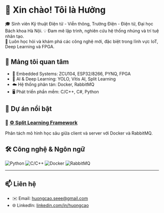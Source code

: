 # 👋 Xin chào! Tôi là Hưởng

🎓 Sinh viên Kỹ thuật Điện tử - Viễn thông, Trường Điện - Điện tử, Đại học Bách khoa Hà Nội.
💡 Đam mê lập trình, nghiên cứu hệ thống nhúng và trí tuệ nhân tạo.  
🚀 Luôn học hỏi và khám phá các công nghệ mới, đặc biệt trong lĩnh vực IoT, Deep Learning và FPGA.

## 🧠 Mảng tôi quan tâm
- 🔧 Embedded Systems: ZCU104, ESP32/8266, PYNQ, FPGA
- 🧠 AI & Deep Learning: YOLO, Vitis AI, Split Learning
- ☁️ Hệ thống phân tán: Docker, RabbitMQ
- 🖥️ Phát triển phần mềm: C/C++, C#, Python

## 🚀 Dự án nổi bật

### 🔹 [⚙️ Split Learning Framework](https://github.com/HuongCaoHUST/split_learning)
Phân tách mô hình học sâu giữa client và server với Docker và RabbitMQ.

## 🛠️ Công nghệ & Ngôn ngữ

![Python](https://img.shields.io/badge/-Python-3776AB?style=flat&logo=python&logoColor=white)
![C/C++](https://img.shields.io/badge/-C/C++-00599C?style=flat&logo=cplusplus&logoColor=white)
![Docker](https://img.shields.io/badge/-Docker-2496ED?style=flat&logo=docker&logoColor=white)
![RabbitMQ](https://img.shields.io/badge/-RabbitMQ-FF6600?style=flat&logo=rabbitmq&logoColor=white)

---

## 📫 Liên hệ
- ✉️ Email: huongcao.seee@gmail.com
- 🌐 LinkedIn: [linkedin.com/in/huongcao](https://www.linkedin.com/in/huong-cao-seee/) 

